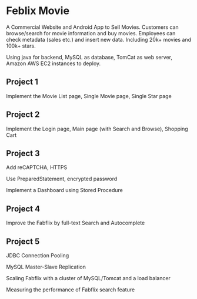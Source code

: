 # Feblix Movie

A Commercial Website and Android App to Sell Movies. Customers can browse/search for movie information and buy movies. Employees can check metadata (sales etc.) and insert new data. Including 20k+ movies and 100k+ stars.

Using java for backend, MySQL as database, TomCat as web server, Amazon AWS EC2 instances to deploy.

## Project 1

Implement the Movie List page, Single Movie page, Single Star page

## Project 2

Implement the Login page, Main page (with Search and Browse), Shopping Cart

## Project 3

Add reCAPTCHA, HTTPS

Use PreparedStatement, encrypted password

Implement a Dashboard using Stored Procedure

## Project 4

Improve the Fabflix by full-text Search and Autocomplete

## Project 5

JDBC Connection Pooling

MySQL Master-Slave Replication

Scaling Fabflix with a cluster of MySQL/Tomcat and a load balancer

Measuring the performance of Fabflix search feature
